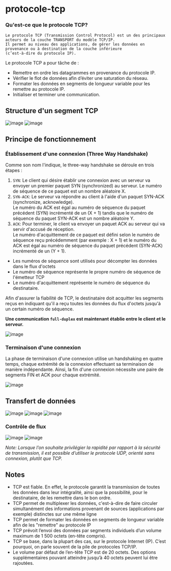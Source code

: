 # protocole-tcp

### Qu'est-ce que le protocole TCP?
```
Le protocole TCP (Transmission Control Protocol) est un des principaux acteurs de la couche TRANSPORT du modèle TCP/IP.
Il permet au niveau des applications, de gérer les données en provenance ou à destination de la couche inférieure
(c’est-à-dire du protocole IP).
```
Le protocole TCP a pour tâche de :

- Remettre en ordre les datagrammes en provenance du protocole IP.
- Vérifier le flot de données afin d’éviter une saturation du réseau.
- Formater les données en segments de longueur variable pour les remettre au protocole IP.
- Initialiser et terminer une communication.

## Structure d'un segment TCP
![image](https://user-images.githubusercontent.com/83721477/165390864-68c9fffa-d70d-4cce-96b6-de87e96ba0db.png)
![image](https://user-images.githubusercontent.com/83721477/165391150-f7edd59b-640b-474d-86ce-f162fc0c3e5f.png)


## Principe de fonctionnement
### Établissement d'une connexion (Three Way Handshake)
Comme son nom l'indique, le three-way handshake se déroule en trois étapes :

1. `SYN`: Le client qui désire établir une connexion avec un serveur va envoyer un premier paquet SYN (synchronized) au serveur. Le numéro de séquence de ce paquet est un nombre aléatoire X.<br>
2. `SYN-ACK`: Le serveur va répondre au client à l'aide d'un paquet SYN-ACK (synchronize, acknowledge).<br>Le numéro du ACK est égal au numéro de séquence du paquet précédent (SYN) incrémenté de un (X + 1) tandis que le numéro de séquence du paquet SYN-ACK est un nombre aléatoire Y.<br>
3. `ACK`: Pour terminer, le client va envoyer un paquet ACK au serveur qui va servir d'accusé de réception.<br>Le numéro d'acquittement de ce paquet est défini selon le numéro de séquence reçu précédemment (par exemple : X + 1) et le numéro du ACK est égal au numéro de séquence du paquet précédent (SYN-ACK) incrémenté de un (Y + 1).

* Les numéros de séquence sont utilisés pour décompter les données dans le flux d'octets
* Le numéro de séquence représente le propre numéro de séquence de l'émetteur TCP
* Le numéro d'acquittement représente le numéro de séquence du destinataire.

Afin d'assurer la fiabilité de TCP, le destinataire doit acquitter les segments reçus en indiquant qu'il a reçu toutes les données du flux d'octets jusqu'à un certain numéro de séquence.


**Une communication `full-duplex` est maintenant établie entre le client et le serveur.**

![image](https://user-images.githubusercontent.com/83721477/165389106-fcebe854-aa1c-4330-b206-bd4797f677e8.png)

### Terminaison d'une connexion
La phase de terminaison d'une connexion utilise un handshaking en quatre temps, chaque extrémité de la connexion effectuant sa terminaison de manière indépendante. Ainsi, la fin d'une connexion nécessite une paire de segments FIN et ACK pour chaque extrémité.

![image](https://user-images.githubusercontent.com/83721477/165391699-9a676927-cd18-4f30-9c8f-d690423f87ff.png)

## Transfert de données
![image](https://user-images.githubusercontent.com/83721477/165500623-d307fc4d-5ea0-4ad3-94b7-17666096c81f.png)
![image](https://user-images.githubusercontent.com/83721477/165497974-9a060346-4721-463d-ac24-e310da00e8a2.png)
![image](https://user-images.githubusercontent.com/83721477/165498530-09937297-258d-4877-adea-9bb2e52be077.png)

### Contrôle de flux
![image](https://user-images.githubusercontent.com/83721477/165499247-06fe22b4-29b2-489d-9fcd-912c30209e9d.png)
![image](https://user-images.githubusercontent.com/83721477/165499360-8b1d3580-5737-4d0e-8230-989a49d322cc.png)


*Note: Lorsque l’on souhaite privilégier la rapidité par rapport à la sécurité de transmission, il est possible d’utiliser le protocole UDP, orienté sans connexion, plutôt que TCP.*

## Notes
* TCP est fiable. En effet, le protocole garantit la transmission de toutes les données dans leur intégralité, ainsi que la possibilité, pour le destinataire, de les remettre dans le bon ordre.
* TCP permet de multiplexer les données, c'est-à-dire de faire circuler simultanément des informations provenant de sources (applications par exemple) distinctes sur une même ligne
* TCP permet de formater les données en segments de longueur variable afin de les "remettre" au protocole IP
* TCP prévoit l’envoi des données par segments individuels d’un volume maximum de 1 500 octets (en-tête compris).
* TCP se base, dans la plupart des cas, sur le protocole Internet (IP). C’est pourquoi, on parle souvent de la pile de protocoles TCP/IP.
* Le volume par défaut de l’en-tête TCP est de 20 octets. Des options supplémentaires pouvant atteindre jusqu’à 40 octets peuvent lui être rajoutées.

